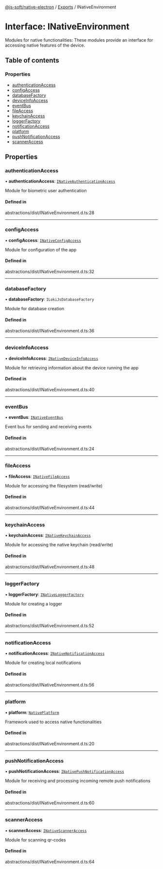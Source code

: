 [@js-soft/native-electron](../README.md) / [Exports](../modules.md) / INativeEnvironment

# Interface: INativeEnvironment

Modules for native functionalities: These modules provide an interface for accessing native features of the device.

## Table of contents

### Properties

-   [authenticationAccess](INativeEnvironment.md#authenticationaccess)
-   [configAccess](INativeEnvironment.md#configaccess)
-   [databaseFactory](INativeEnvironment.md#databasefactory)
-   [deviceInfoAccess](INativeEnvironment.md#deviceinfoaccess)
-   [eventBus](INativeEnvironment.md#eventbus)
-   [fileAccess](INativeEnvironment.md#fileaccess)
-   [keychainAccess](INativeEnvironment.md#keychainaccess)
-   [loggerFactory](INativeEnvironment.md#loggerfactory)
-   [notificationAccess](INativeEnvironment.md#notificationaccess)
-   [platform](INativeEnvironment.md#platform)
-   [pushNotificationAccess](INativeEnvironment.md#pushnotificationaccess)
-   [scannerAccess](INativeEnvironment.md#scanneraccess)

## Properties

### authenticationAccess

• **authenticationAccess**: [`INativeAuthenticationAccess`](INativeAuthenticationAccess.md)

Module for biometric user authentication

#### Defined in

abstractions/dist/INativeEnvironment.d.ts:28

---

### configAccess

• **configAccess**: [`INativeConfigAccess`](INativeConfigAccess.md)

Module for configuration of the app

#### Defined in

abstractions/dist/INativeEnvironment.d.ts:32

---

### databaseFactory

• **databaseFactory**: `ILokiJsDatabaseFactory`

Module for database creation

#### Defined in

abstractions/dist/INativeEnvironment.d.ts:36

---

### deviceInfoAccess

• **deviceInfoAccess**: [`INativeDeviceInfoAccess`](INativeDeviceInfoAccess.md)

Module for retrieving information about the device running the app

#### Defined in

abstractions/dist/INativeEnvironment.d.ts:40

---

### eventBus

• **eventBus**: [`INativeEventBus`](INativeEventBus.md)

Event bus for sending and receiving events

#### Defined in

abstractions/dist/INativeEnvironment.d.ts:24

---

### fileAccess

• **fileAccess**: [`INativeFileAccess`](INativeFileAccess.md)

Module for accessing the filesystem (read/write)

#### Defined in

abstractions/dist/INativeEnvironment.d.ts:44

---

### keychainAccess

• **keychainAccess**: [`INativeKeychainAccess`](INativeKeychainAccess.md)

Module for accessing the native keychain (read/write)

#### Defined in

abstractions/dist/INativeEnvironment.d.ts:48

---

### loggerFactory

• **loggerFactory**: [`INativeLoggerFactory`](INativeLoggerFactory.md)

Module for creating a logger

#### Defined in

abstractions/dist/INativeEnvironment.d.ts:52

---

### notificationAccess

• **notificationAccess**: [`INativeNotificationAccess`](INativeNotificationAccess.md)

Module for creating local notifications

#### Defined in

abstractions/dist/INativeEnvironment.d.ts:56

---

### platform

• **platform**: [`NativePlatform`](../enums/NativePlatform.md)

Framework used to access native functionalities

#### Defined in

abstractions/dist/INativeEnvironment.d.ts:20

---

### pushNotificationAccess

• **pushNotificationAccess**: [`INativePushNotificationAccess`](INativePushNotificationAccess.md)

Module for receiving and processing incoming remote push notifications

#### Defined in

abstractions/dist/INativeEnvironment.d.ts:60

---

### scannerAccess

• **scannerAccess**: [`INativeScannerAccess`](INativeScannerAccess.md)

Module for scanning qr-codes

#### Defined in

abstractions/dist/INativeEnvironment.d.ts:64
